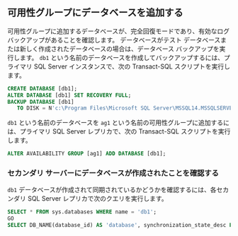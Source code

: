 
## <a name="add-a-database-to-the-availability-group"></a>可用性グループにデータベースを追加する

可用性グループに追加するデータベースが、完全回復モードであり、有効なログ バックアップがあることを確認します。 データベースがテスト データベースまたは新しく作成されたデータベースの場合は、データベース バックアップを実行します。 `db1` という名前のデータベースを作成してバックアップするには、プライマリ SQL Server インスタンスで、次の Transact-SQL スクリプトを実行します。

```sql
CREATE DATABASE [db1];
ALTER DATABASE [db1] SET RECOVERY FULL;
BACKUP DATABASE [db1]
   TO DISK = N'c:\Program Files\Microsoft SQL Server\MSSQL14.MSSQLSERVER\MSSQL\Backup\db1.bak';
```

`db1` という名前のデータベースを `ag1` という名前の可用性グループに追加するには、プライマリ SQL Server レプリカで、次の Transact-SQL スクリプトを実行します。

```sql
ALTER AVAILABILITY GROUP [ag1] ADD DATABASE [db1];
```

### <a name="verify-that-the-database-is-created-on-the-secondary-servers"></a>セカンダリ サーバーにデータベースが作成されたことを確認する

`db1` データベースが作成されて同期されているかどうかを確認するには、各セカンダリ SQL Server レプリカで次のクエリを実行します。

```sql
SELECT * FROM sys.databases WHERE name = 'db1';
GO
SELECT DB_NAME(database_id) AS 'database', synchronization_state_desc FROM sys.dm_hadr_database_replica_states;
```

